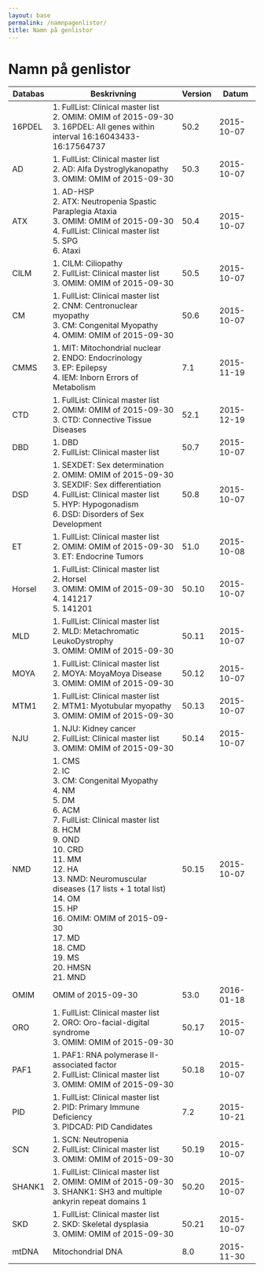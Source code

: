 ```yaml
---
layout: base
permalink: /namnpagenlistor/
title: Namn på genlistor
---
```


# Namn på genlistor

|Databas|Beskrivning|Version|Datum|
|---|---|---|---|
|16PDEL|1. FullList: Clinical master list<br />2. OMIM: OMIM of 2015-09-30<br />3. 16PDEL: All genes within interval 16:16043433-16:17564737<br />|50.2|2015-10-07|
|AD|1. FullList: Clinical master list<br />2. AD: Alfa Dystroglykanopathy<br />3. OMIM: OMIM of 2015-09-30<br />|50.3|2015-10-07|
|ATX|1. AD-HSP<br />2. ATX: Neutropenia Spastic Paraplegia Ataxia<br />3. OMIM: OMIM of 2015-09-30<br />4. FullList: Clinical master list<br />5. SPG<br />6. Ataxi<br />|50.4|2015-10-07|
|CILM|1. CILM: Ciliopathy<br />2. FullList: Clinical master list<br />3. OMIM: OMIM of 2015-09-30<br />|50.5|2015-10-07|
|CM|1. FullList: Clinical master list<br />2. CNM: Centronuclear myopathy<br />3. CM: Congenital Myopathy<br />4. OMIM: OMIM of 2015-09-30<br />|50.6|2015-10-07|
|CMMS|1. MIT: Mitochondrial nuclear<br />2. ENDO: Endocrinology<br />3. EP: Epilepsy<br />4. IEM: Inborn Errors of Metabolism<br />|7.1|2015-11-19|
|CTD|1. FullList: Clinical master list<br />2. OMIM: OMIM of 2015-09-30<br />3. CTD: Connective Tissue Diseases<br />|52.1|2015-12-19|
|DBD|1. DBD<br />2. FullList: Clinical master list<br />|50.7|2015-10-07|
|DSD|1. SEXDET: Sex determination<br />2. OMIM: OMIM of 2015-09-30<br />3. SEXDIF: Sex differentiation<br />4. FullList: Clinical master list<br />5. HYP: Hypogonadism<br />6. DSD: Disorders of Sex Development<br />|50.8|2015-10-07|
|ET|1. FullList: Clinical master list<br />2. OMIM: OMIM of 2015-09-30<br />3. ET: Endocrine Tumors<br />|51.0|2015-10-08|
|Horsel|1. FullList: Clinical master list<br />2. Horsel<br />3. OMIM: OMIM of 2015-09-30<br />4. 141217<br />5. 141201<br />|50.10|2015-10-07|
|MLD|1. FullList: Clinical master list<br />2. MLD: Metachromatic LeukoDystrophy<br />3. OMIM: OMIM of 2015-09-30<br />|50.11|2015-10-07|
|MOYA|1. FullList: Clinical master list<br />2. MOYA: MoyaMoya Disease<br />3. OMIM: OMIM of 2015-09-30<br />|50.12|2015-10-07|
|MTM1|1. FullList: Clinical master list<br />2. MTM1: Myotubular myopathy<br />3. OMIM: OMIM of 2015-09-30<br />|50.13|2015-10-07|
|NJU|1. NJU: Kidney cancer<br />2. FullList: Clinical master list<br />3. OMIM: OMIM of 2015-09-30<br />|50.14|2015-10-07|
|NMD|1. CMS<br />2. IC<br />3. CM: Congenital Myopathy<br />4. NM<br />5. DM<br />6. ACM<br />7. FullList: Clinical master list<br />8. HCM<br />9. OND<br />10. CRD<br />11. MM<br />12. HA<br />13. NMD: Neuromuscular diseases (17 lists + 1 total list)<br />14. OM<br />15. HP<br />16. OMIM: OMIM of 2015-09-30<br />17. MD<br />18. CMD<br />19. MS<br />20. HMSN<br />21. MND<br />|50.15|2015-10-07|
|OMIM|OMIM of 2015-09-30|53.0|2016-01-18|
|ORO|1. FullList: Clinical master list<br />2. ORO: Oro-facial-digital syndrome<br />3. OMIM: OMIM of 2015-09-30<br />|50.17|2015-10-07|
|PAF1|1. PAF1: RNA polymerase II-associated factor<br />2. FullList: Clinical master list<br />3. OMIM: OMIM of 2015-09-30<br />|50.18|2015-10-07|
|PID|1. FullList: Clinical master list<br />2. PID: Primary Immune Deficiency<br />3. PIDCAD: PID Candidates<br />|7.2|2015-10-21|
|SCN|1. SCN: Neutropenia<br />2. FullList: Clinical master list<br />3. OMIM: OMIM of 2015-09-30<br />|50.19|2015-10-07|
|SHANK1|1. FullList: Clinical master list<br />2. OMIM: OMIM of 2015-09-30<br />3. SHANK1: SH3 and multiple ankyrin repeat domains 1<br />|50.20|2015-10-07|
|SKD|1. FullList: Clinical master list<br />2. SKD: Skeletal dysplasia<br />3. OMIM: OMIM of 2015-09-30<br />|50.21|2015-10-07|
|mtDNA|Mitochondrial DNA|8.0|2015-11-30|
